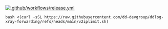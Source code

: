 [![.github/workflows/release.yml](https://github.com/dd-devgroup/ddlog-xray-forwarding/actions/workflows/release.yml/badge.svg)](https://github.com/dd-devgroup/ddlog-xray-forwarding/actions/workflows/release.yml)
```
bash <(curl -sSL https://raw.githubusercontent.com/dd-devgroup/ddlog-xray-forwarding/refs/heads/main/v2iplimit.sh)
```


